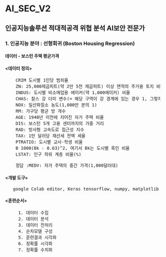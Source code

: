 # AI_SEC_V2
## 인공지능솔루션 적대적공격 위협 분석 AI보안 전문가   
### 1. 인공지능 분야 : 선형회귀  (Boston Housing Regression)
####  데이터 - 보스턴 주택 평균가격  
####  <데이터 정의>
<pre>
    CRIM 도시별 1인당 범죄율  
    ZN: 25,000제곱피트(약 2만 5천 제곱피트) 이상 면적의 주거용 토지 비율  
    INDUS: 도시별 비소매업용 에이커(약 1,000에이커) 비율  
    CHAS: 찰스 강 더미 변수(= 해당 구역이 강 경계에 있는 경우 1, 그렇지 않은 경우 0)  
    NOX: 일산화질소 농도(1,000만 분의 1)  
    RM: 가구당 평균 방 개수  
    AGE: 1940년 이전에 지어진 자가 주택 비율  
    DIS: 보스턴 5개 고용 센터까지의 가중 거리  
    RAD: 방사형 고속도로 접근성 지수  
    TAX: 1만 달러당 재산세 전액 세율  
    PTRATIO: 도시별 교사-학생 비율  
    B 1000(Bk - 0.63)^2, 여기서 Bk는 도시별 흑인 비율  
    LSTAT: 인구 하위 계층 비율(%)

    정답 :MEDV: 자가 주택의 중간 가격(1,000달러대)    
</pre>
####  <개발 도구>
<pre>   google Colab editor, Keras tensorflow, numpy, matplotlib </pre>  
#### <훈련순서>  
<pre>
     1. 데이터 수집  
     2. 데이터 분석  
     3. 데이터 전처리  
     4. 순차모델 구성  
     5. 훈련결과 시각화  
     6. 정확률 시각화  
     7. 정확률 수치화  
</pre>


